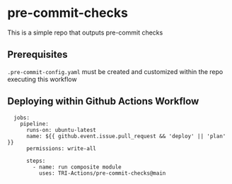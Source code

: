 # pre-commit-checks
This is a simple repo that outputs pre-commit checks

## Prerequisites
  `.pre-commit-config.yaml` must be created and customized within the repo executing this workflow

## Deploying within Github Actions Workflow
```
  jobs:
    pipeline:
      runs-on: ubuntu-latest
      name: ${{ github.event.issue.pull_request && 'deploy' || 'plan' }}
      permissions: write-all
   
      steps:
        - name: run composite module
          uses: TRI-Actions/pre-commit-checks@main
```
